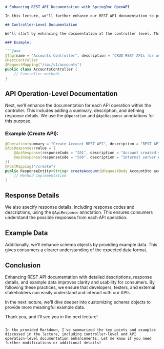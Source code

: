 ```markdown
# Enhancing REST API Documentation with SpringDoc OpenAPI

In this lecture, we'll further enhance our REST API documentation to provide comprehensive information to consumers. We'll focus on adding descriptions and example data at both the controller and API operation levels.

## Controller-Level Documentation

We'll start by enhancing the documentation at the controller level. This includes providing a summary and description for all APIs within the controller. We achieve this using the `@Tag` annotation.

### Example:

```java
@Tag(name = "Accounts Controller", description = "CRUD REST APIs for accounts in EasyBank")
@RestController
@RequestMapping("/api/v1/accounts")
public class AccountsController {
    // Controller methods
}
```

## API Operation-Level Documentation

Next, we'll enhance the documentation for each API operation within the controller. This includes adding a summary, description, and defining response details. We use the `@Operation` and `@ApiResponse` annotations for this purpose.

### Example (Create API):

```java
@Operation(summary = "Create Account REST API", description = "REST API to create new Customer and Account inside EasyBank")
@ApiResponses(value = {
    @ApiResponse(responseCode = "201", description = "Account created successfully"),
    @ApiResponse(responseCode = "500", description = "Internal server error")
})
@PostMapping("/create")
public ResponseEntity<String> createAccount(@RequestBody AccountDto accountDto) {
    // Method implementation
}
```

## Response Details

We also specify response details, including response codes and descriptions, using the `@ApiResponse` annotation. This ensures consumers understand the possible responses from each API operation.

## Example Data

Additionally, we'll enhance schema objects by providing example data. This gives consumers a clearer understanding of the expected data format.

## Conclusion

Enhancing REST API documentation with detailed descriptions, response details, and example data improves clarity and usability for consumers. By following these practices, we ensure that developers, testers, and external stakeholders can easily understand and interact with our APIs.

In the next lecture, we'll dive deeper into customizing schema objects to provide more meaningful example data.

Thank you, and I'll see you in the next lecture!
```

In the provided Markdown, I've summarized the key points and examples discussed in the lecture, including controller-level and API operation-level documentation enhancements. Let me know if you need further modifications or additional details!